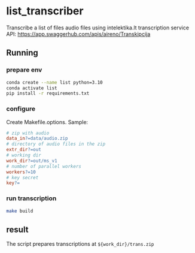 # list_transcriber
Transcribe a list of files audio files using intelektika.lt transcription service
API: https://app.swaggerhub.com/apis/aireno/Transkipcija

## Running

### prepare env

```bash
conda create --name list python=3.10
conda activate list
pip install -r requirements.txt
```

### configure

Create Makefile.options. Sample:

```Makefile
# zip with audio
data_in?=data/audio.zip
# directory of audio files in the zip
extr_dir?=out
# working dir
work_dir?=out/ms_v1
# number of parallel workers
workers?=10
# key secret
key?=
```

### run transcription

```bash
make build
```

## result

The script prepares transcriptions at `${work_dir}/trans.zip`
```

